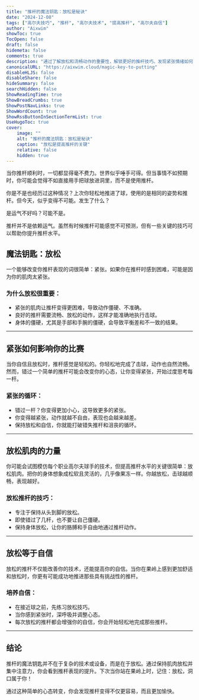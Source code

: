 ```yaml
---
title: "推杆的魔法钥匙：放松是秘诀"
date: "2024-12-08"
tags: ["高尔夫技巧", "推杆", "高尔夫技术", "提高推杆", "高尔夫自信"]
author: "Aixwim"
showToc: true
TocOpen: false
draft: false
hidemeta: false
comments: true
description: "通过了解放松和流畅动作的重要性，解锁更好的推杆技巧。发现紧张情绪如何影响你的比赛，以及如何自信地进行推杆。"
canonicalURL: "https://aixwim.cloud/magic-key-to-putting"
disableHLJS: false
disableShare: false
hideSummary: false
searchHidden: false
ShowReadingTime: true
ShowBreadCrumbs: true
ShowPostNavLinks: true
ShowWordCount: true
ShowRssButtonInSectionTermList: true
UseHugoToc: true
cover:
    image: ""
    alt: "推杆的魔法钥匙：放松是秘诀"
    caption: "放松是提高推杆的关键"
    relative: false
    hidden: true
---
```


当你推杆顺利时，一切都显得毫不费力。世界似乎唾手可得。但当事情不如预期时，你可能会觉得不如直接用手把球放进洞里，而不是使用推杆。

你是不是也经历过这种情况？上次你轻松地推进了球，使用的是相同的姿势和推杆。但今天，似乎变得不可能。发生了什么？

是运气不好吗？可能不是。

推杆并不是依赖运气。虽然有时候推杆可能感觉不可预测，但有一些关键的技巧可以帮助你提升推杆水平。

<!--more-->

## 魔法钥匙：放松

一个能够改变你推杆表现的词很简单：紧张。如果你在推杆时感到困难，可能是因为你的肌肉太紧张。

### 为什么放松很重要：
- 紧张的肌肉让推杆变得更困难，导致动作僵硬、不准确。
- 良好的推杆需要流畅、放松的动作，这样才能准确地执行击球。
- 身体的僵硬，尤其是手部和手腕的僵硬，会导致平衡差和不一致的结果。

---

## 紧张如何影响你的比赛

当你自信且放松时，推杆感觉是轻松的。你轻松地完成了击球，动作也自然流畅。然而，错过一个简单的推杆可能会改变你的心态，让你变得紧张，开始过度思考每一杆。

### 紧张的循环：
- 错过一杆？你变得更加小心，这导致更多的紧张。
- 你变得越紧张，动作就越不自由，表现也会越来越差。
- 保持放松和自信，你就能打破错失推杆和沮丧的循环。

---

## 放松肌肉的力量

你可能会试图模仿每个职业高尔夫球手的技术，但提高推杆水平的关键很简单：放松肌肉。把你的身体想象成松软且灵活的，几乎像果冻一样。你越放松，击球越顺畅，表现越好。

### 放松推杆的技巧：
- 专注于保持从头到脚的放松。
- 即使错过了几杆，也不要让自己僵硬。
- 保持身体放松，让你的胳膊和手自由地通过推杆动作。

---

## 放松等于自信

放松的推杆不仅能改善你的技术，还能提高你的自信。当你在果岭上感到更加舒适和放松时，你更有可能成功地推进那些具有挑战性的推杆。

### 培养自信：
- 在接近球之前，先练习放松技巧。
- 当你感到紧张时，深呼吸并调整心态。
- 每次放松的推杆都会增强你的自信，你会开始轻松地完成那些推杆。

---

## 结论

推杆的魔法钥匙并不在于复杂的技术或设备，而是在于放松。通过保持肌肉放松并集中注意力，你会看到推杆表现的提升。下次当你站在果岭上时，记住：放松，洞口属于你！

通过这种简单的心态转变，你会发现推杆变得不仅更容易，而且更加愉快。
